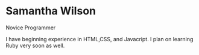<!DOCTYPE HMTL>
<html>
<body>
<h1>Samantha Wilson</h1>
<p>Novice Programmer</p>
<p>I have beginning experience in HTML,CSS, and Javacript. I plan on learning Ruby very soon as well.</p>


</body>
</html>
